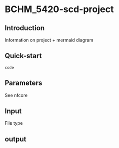 # BCHM_5420-scd-project

## Introduction
Information on project + mermaid diagram


## Quick-start
```
code
```

## Parameters 
See nfcore

## Input
File type

## output

